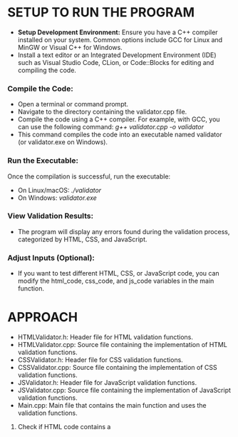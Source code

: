 # SETUP TO RUN THE PROGRAM

- **Setup Development Environment:** Ensure you have a C++ compiler installed on your system. Common options include GCC for Linux and MinGW or Visual C++ for Windows.
- Install a text editor or an Integrated Development Environment (IDE) such as Visual Studio Code, CLion, or Code::Blocks for editing and compiling the code.

### Compile the Code:

- Open a terminal or command prompt.
- Navigate to the directory containing the validator.cpp file.
- Compile the code using a C++ compiler. For example, with GCC, you can use the following command: *g++ validator.cpp -o validator*
- This command compiles the code into an executable named validator (or validator.exe on Windows).

### Run the Executable:

Once the compilation is successful, run the executable:
- On Linux/macOS: *./validator*
- On Windows: *validator.exe*

 ### View Validation Results:

- The program will display any errors found during the validation process, categorized by HTML, CSS, and JavaScript.

### Adjust Inputs (Optional):

- If you want to test different HTML, CSS, or JavaScript code, you can modify the html_code, css_code, and js_code variables in the main function.

# APPROACH

- HTMLValidator.h: Header file for HTML validation functions.
- HTMLValidator.cpp: Source file containing the implementation of HTML validation functions.
- CSSValidator.h: Header file for CSS validation functions.
- CSSValidator.cpp: Source file containing the implementation of CSS validation functions.
- JSValidator.h: Header file for JavaScript validation functions.
- JSValidator.cpp: Source file containing the implementation of JavaScript validation functions.
- Main.cpp: Main file that contains the main function and uses the validation functions.

1. Check if HTML code contains a <title> tag.
2. Check if HTML code contains a <meta charset> tag.
3. Check if HTML code contains a <meta name="description"> tag.
4. Check if HTML code contains a <meta name="keywords"> tag.
5. Check if HTML code contains a <link rel="stylesheet"> tag.
6. Check if CSS code contains at least one rule.
7. Check if JavaScript code contains at least one function.
8. Example HTML, CSS, and JavaScript code.
9. Validate HTML, CSS, and JavaScript code.
10. Print validation results.

# Contributor

- [Bhavdeep Singh Nijhawan](https://www.linkedin.com/in/bhavdeep-singh-nijhawan-739634280)
